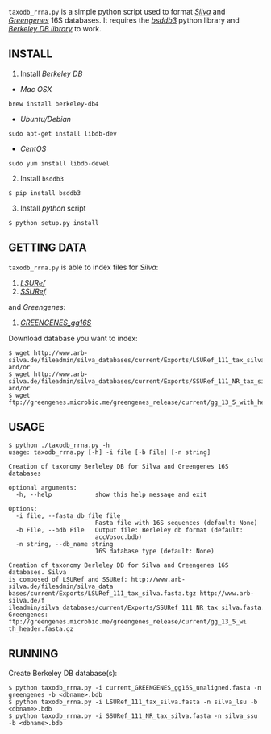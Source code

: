 `taxodb_rrna.py` is a simple python script used to format *[Silva](http://www.arb-silva.de)* and *[Greengenes](http://greengenes.secondgenome.com/)* 16S databases.
It requires the *[bsddb3](https://pypi.python.org/pypi/bsddb3/)* python library and *[Berkeley DB library](http://www.oracle.com)* to work.

## INSTALL
1. Install *Berkeley DB*
* *Mac OSX*
```
brew install berkeley-db4
```
* *Ubuntu/Debian*
```
sudo apt-get install libdb-dev
```
* *CentOS*
```
sudo yum install libdb-devel
```
2. Install `bsddb3`
```
$ pip install bsddb3
```
3. Install *python* script
```
$ python setup.py install
```

## GETTING DATA

`taxodb_rrna.py` is able to index files for *Silva*:
1. *[LSURef](http://www.arb-silva.de/fileadmin/silva_databases/current/Exports/LSURef_111_tax_silva.fasta.tgz)*
2. *[SSURef](http://www.arb-silva.de/fileadmin/silva_databases/current/Exports/SSURef_111_NR_tax_silva.fasta.tgz)*

and *Greengenes*:
1. *[GREENGENES_gg16S](ftp://greengenes.microbio.me/greengenes_release/current/gg_13_5_with_header.fasta.gz)*

Download database you want to index:
```
$ wget http://www.arb-silva.de/fileadmin/silva_databases/current/Exports/LSURef_111_tax_silva.fasta.tgz
and/or
$ wget http://www.arb-silva.de/fileadmin/silva_databases/current/Exports/SSURef_111_NR_tax_silva.fasta.tgz
and/or
$ wget ftp://greengenes.microbio.me/greengenes_release/current/gg_13_5_with_header.fasta.gz
```

## USAGE
```
$ python ./taxodb_rrna.py -h
usage: taxodb_rrna.py [-h] -i file [-b File] [-n string]

Creation of taxonomy Berleley DB for Silva and Greengenes 16S databases

optional arguments:
  -h, --help            show this help message and exit

Options:
  -i file, --fasta_db_file file
                        Fasta file with 16S sequences (default: None)
  -b File, --bdb File   Output file: Berleley db format (default:
                        accVosoc.bdb)
  -n string, --db_name string
                        16S database type (default: None)

Creation of taxonomy Berleley DB for Silva and Greengenes 16S databases. Silva
is composed of LSURef and SSURef: http://www.arb-silva.de/fileadmin/silva_data
bases/current/Exports/LSURef_111_tax_silva.fasta.tgz http://www.arb-silva.de/f
ileadmin/silva_databases/current/Exports/SSURef_111_NR_tax_silva.fasta.tgz
Greengenes: ftp://greengenes.microbio.me/greengenes_release/current/gg_13_5_wi
th_header.fasta.gz
```

## RUNNING

Create Berkeley DB database(s):

```
$ python taxodb_rrna.py -i current_GREENGENES_gg16S_unaligned.fasta -n greengenes -b <dbname>.bdb
$ python taxodb_rrna.py -i LSURef_111_tax_silva.fasta -n silva_lsu -b <dbname>.bdb
$ python taxodb_rrna.py -i SSURef_111_NR_tax_silva.fasta -n silva_ssu  -b <dbname>.bdb
```

